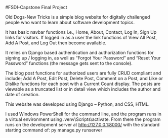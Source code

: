 #FSDI-Capstone Final Project

Old Dogs-New Tricks is a simple blog website for digitally challenged people who want to learn about
software development topics.
 

It has basic navbar functions i.e., Home, About, Contact, Log In, Sign Up links for visitors. If logged in as a user the link functions of View All Post, Add A Post, and Log Out then become available.

It relies on Django based authentication and authorization functions for signing up / logging in, as well as “Forgot Your Password” and “Reset Your Password” functions (the message gets sent to the console). 

The blog post functions for authorized users are fully CRUD compliant and include; Add A Post, Edit Post, Delete Post, Comment on a Post, and Like or Dislike functions for each post with a Current Count display. The posts are viewable as a truncated list or in detail view which includes the author and date of creation.

This website was developed using Django – Python, and CSS, HTML.

I used Windows PowerShell for the command line, and the program runs in a virtual environment using .venv\Scripts\activate. From there the program runs on the development server at http://127.0.0.1:8000/ with the standard starting command of: py  manage.py  runserver
